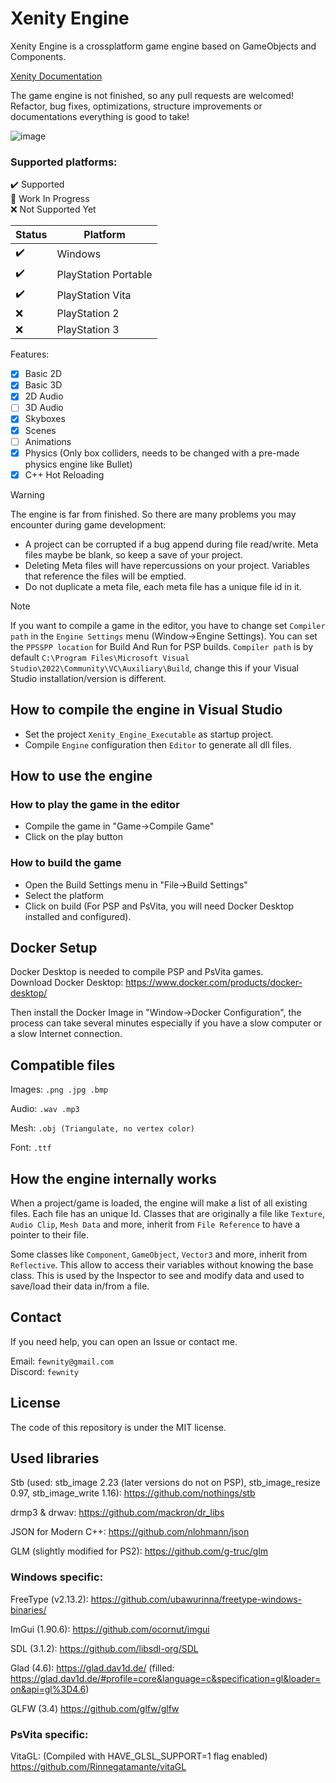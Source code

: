 # Xenity Engine

Xenity Engine is a crossplatform game engine based on GameObjects and Components.

[Xenity Documentation](https://github.com/Fewnity/Xenity-Engine/blob/crossplatform/Doc/README.md)

The game engine is not finished, so any pull requests are welcomed!<br>
Refactor, bug fixes, optimizations, structure improvements or documentations everything is good to take!

![image](https://github.com/Fewnity/Xenity-Engine/assets/39272935/df59e12e-b989-4b0d-93b1-4f95fac7c91f)


### Supported platforms:<br>
✔️ Supported<br>
🚧 Work In Progress<br>
❌ Not Supported Yet<br>

| Status | Platform |
|-|-|
✔️ | Windows
✔️ | PlayStation Portable
✔️ | PlayStation Vita
❌ | PlayStation 2
❌ | PlayStation 3


Features:

- [X] Basic 2D
- [X] Basic 3D
- [X] 2D Audio
- [ ] 3D Audio
- [X] Skyboxes
- [X] Scenes
- [ ] Animations
- [X] Physics (Only box colliders, needs to be changed with a pre-made physics engine like Bullet)
- [X] C++ Hot Reloading

> [!WARNING]
> The engine is far from finished. So there are many problems you may encounter during game development:
> - A project can be corrupted if a bug append during file read/write.
  Meta files maybe be blank, so keep a save of your project.
> - Deleting Meta files will have repercussions on your project. Variables that reference the files will be emptied.
> - Do not duplicate a meta file, each meta file has a unique file id in it.

> [!NOTE]
> If you want to compile a game in the editor, you have to change set `Compiler path` in the `Engine Settings` menu (Window->Engine Settings). You can set the `PPSSPP location` for Build And Run for PSP builds.
> `Compiler path` is by default `C:\Program Files\Microsoft Visual Studio\2022\Community\VC\Auxiliary\Build`, change this if your Visual Studio installation/version is different.

## How to compile the engine in Visual Studio
- Set the project `Xenity_Engine_Executable` as startup project.
- Compile `Engine` configuration then `Editor` to generate all dll files.

## How to use the engine
### How to play the game in the editor
- Compile the game in "Game->Compile Game"
- Click on the play button
### How to build the game
- Open the Build Settings menu in "File->Build Settings"
- Select the platform
- Click on build
(For PSP and PsVita, you will need Docker Desktop installed and configured).

## Docker Setup
Docker Desktop is needed to compile PSP and PsVita games.<br>
Download Docker Desktop: https://www.docker.com/products/docker-desktop/

Then install the Docker Image in "Window->Docker Configuration", the process can take several minutes especially if you have a slow computer or a slow Internet connection.

## Compatible files
Images: `.png .jpg .bmp`

Audio: `.wav .mp3`

Mesh: `.obj (Triangulate, no vertex color)`

Font: `.ttf`

## How the engine internally works

When a project/game is loaded, the engine will make a list of all existing files. Each file has an unique Id.
Classes that are originally a file like `Texture`, `Audio Clip`, `Mesh Data` and more, inherit from `File Reference` to have a pointer to their file.

Some classes like `Component`, `GameObject`, `Vector3` and more, inherit from `Reflective`. This allow to access their variables without knowing the base class. This is used by the Inspector to see and modify data and used to save/load their data in/from a file.

## Contact
If you need help, you can open an Issue or contact me.

Email: `fewnity@gmail.com`<br>
Discord: `fewnity`

## License

The code of this repository is under the MIT license.

## Used libraries
Stb (used: stb_image 2.23 (later versions do not on PSP), stb_image_resize 0.97, stb_image_write 1.16): https://github.com/nothings/stb

drmp3 & drwav: https://github.com/mackron/dr_libs

JSON for Modern C++: https://github.com/nlohmann/json

GLM (slightly modified for PS2): https://github.com/g-truc/glm

### Windows specific: 
FreeType (v2.13.2): https://github.com/ubawurinna/freetype-windows-binaries/

ImGui (1.90.6): https://github.com/ocornut/imgui

SDL (3.1.2): https://github.com/libsdl-org/SDL

Glad (4.6): https://glad.dav1d.de/ (filled: https://glad.dav1d.de/#profile=core&language=c&specification=gl&loader=on&api=gl%3D4.6)

GLFW (3.4) https://github.com/glfw/glfw

### PsVita specific: 
VitaGL: (Compiled with HAVE_GLSL_SUPPORT=1 flag enabled) https://github.com/Rinnegatamante/vitaGL
